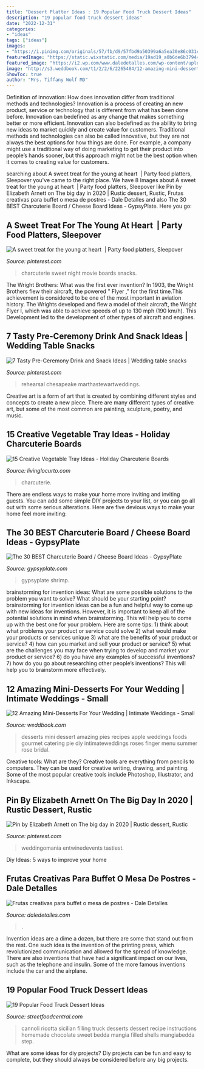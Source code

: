 ```yaml
---
title: "Dessert Platter Ideas : 19 Popular Food Truck Dessert Ideas"
description: "19 popular food truck dessert ideas"
date: "2022-12-31"
categories:
- "ideas"
tags: ["ideas"]
images:
- "https://i.pinimg.com/originals/57/fb/d9/57fbd9a50399a6a5ea30e86c031c59c1.jpg"
featuredImage: "https://static.wixstatic.com/media/19ad19_a0b6de6b379441c69af381ee63c0ac1b~mv2.jpg/v1/fill/w_750,h_522,al_c,q_90/19ad19_a0b6de6b379441c69af381ee63c0ac1b~mv2.jpg"
featured_image: "https://i2.wp.com/www.daledetalles.com/wp-content/uploads/2016/09/fruta-creativa14.jpg"
image: "http://s3.weddbook.com/t1/2/2/6/2265484/12-amazing-mini-desserts-for-your-wedding-intimate-weddings-small-wedding-blog-diy-wedding-ideas-for-small-and-intimate-weddings-real-small-weddings.jpg"
ShowToc: true
author: "Mrs. Tiffany Wolf MD"
---
```



Definition of innovation: How does innovation differ from traditional methods and technologies?
Innovation is a process of creating an new product, service or technology that is different from what has been done before. Innovation can bedefined as any change that makes something better or more efficient. Innovation can also bedefined as the ability to bring new ideas to market quickly and create value for customers. 
Traditional methods and technologies can also be called innovative, but they are not always the best options for how things are done. For example, a company might use a traditional way of doing marketing to get their product into people’s hands sooner, but this approach might not be the best option when it comes to creating value for customers.

	

		
searching about A sweet treat for the young at heart ️ | Party food platters, Sleepover you've came to the right place. We have 8 Images about A sweet treat for the young at heart ️ | Party food platters, Sleepover like Pin by Elizabeth Arnett on The big day in 2020 | Rustic dessert, Rustic, Frutas creativas para buffet o mesa de postres - Dale Detalles and also The 30 BEST Charcuterie Board / Cheese Board Ideas - GypsyPlate. Here you go:
		
    
## A Sweet Treat For The Young At Heart ️ | Party Food Platters, Sleepover

<img loading=lazy src="https://i.pinimg.com/736x/36/98/cb/3698cbe1b0f2ee84930b472e9c2e9eb0.jpg" onerror="this.onerror=null;this.src='https://tse4.mm.bing.net/th?id=OIP._haoFWgrtSt1eI-HW1W_jQHaJ3&amp;pid=15.1';" alt="A sweet treat for the young at heart ️ | Party food platters, Sleepover">

_Source: pinterest.com_

>charcuterie sweet night movie boards snacks. 

	

The Wright Brothers: What was the first ever invention?
In 1903, the Wright Brothers flew their aircraft, the powered " Flyer ," for the first time.This achievement is considered to be one of the most important in aviation history. The Wrights developed and flew a model of their aircraft, the Wright Flyer I, which was able to achieve speeds of up to 130 mph (190 km/h). This Development led to the development of other types of aircraft and engines.

    
## 7 Tasty Pre-Ceremony Drink And Snack Ideas | Wedding Table Snacks

<img loading=lazy src="https://i.pinimg.com/736x/9c/2f/51/9c2f515a4929689eb6a394860cd7d59f.jpg" onerror="this.onerror=null;this.src='https://tse1.mm.bing.net/th?id=OIP.EYE8evPaVMuioW9m9A7YNQHaJQ&amp;pid=15.1';" alt="7 Tasty Pre-Ceremony Drink and Snack Ideas | Wedding table snacks">

_Source: pinterest.com_

>rehearsal chesapeake marthastewartweddings. 

	

Creative art is a form of art that is created by combining different styles and concepts to create a new piece. There are many different types of creative art, but some of the most common are painting, sculpture, poetry, and music.

    
## 15 Creative Vegetable Tray Ideas - Holiday Charcuterie Boards

<img loading=lazy src="https://www.livinglocurto.com/wp-content/uploads/2020/11/Fall-Charcuterie-Board-Ideas-Recipe-Locurto.jpg" onerror="this.onerror=null;this.src='https://tse4.mm.bing.net/th?id=OIP.ST5AaFyt_Hrx0WudmeYL7AHaKD&amp;pid=15.1';" alt="15 Creative Vegetable Tray Ideas - Holiday Charcuterie Boards">

_Source: livinglocurto.com_

>charcuterie. 

	

There are endless ways to make your home more inviting and inviting guests. You can add some simple DIY projects to your list, or you can go all out with some serious alterations. Here are five devious ways to make your home feel more inviting: 

    
## The 30 BEST Charcuterie Board / Cheese Board Ideas - GypsyPlate

<img loading=lazy src="https://gypsyplate.com/wp-content/uploads/2021/07/How-to-make-a-charcuterie-board-2.jpg" onerror="this.onerror=null;this.src='https://tse1.mm.bing.net/th?id=OIP.mFhcEktoR2nMnc8b9jtRqwHaLH&amp;pid=15.1';" alt="The 30 BEST Charcuterie Board / Cheese Board Ideas - GypsyPlate">

_Source: gypsyplate.com_

>gypsyplate shrimp. 

	

brainstorming for invention ideas: What are some possible solutions to the problem you want to solve? What should be your starting point?
brainstorming for invention ideas can be a fun and helpful way to come up with new ideas for inventions. However, it is important to keep all of the potential solutions in mind when brainstorming. This will help you to come up with the best one for your problem. Here are some tips: 1) think about what problems your product or service could solve 2) what would make your products or services unique 3) what are the benefits of your product or service? 4) how can you market and sell your product or service? 5) what are the challenges you may face when trying to develop and market your product or service? 6) do you have any examples of successful inventions? 7) how do you go about researching other people’s inventions? This will help you to brainstorm more effectively.

    
## 12 Amazing Mini-Desserts For Your Wedding | Intimate Weddings - Small

<img loading=lazy src="http://s3.weddbook.com/t1/2/2/6/2265484/12-amazing-mini-desserts-for-your-wedding-intimate-weddings-small-wedding-blog-diy-wedding-ideas-for-small-and-intimate-weddings-real-small-weddings.jpg" onerror="this.onerror=null;this.src='https://tse3.mm.bing.net/th?id=OIP.2bY6-uocySJFcDSoTTzubQHaLG&amp;pid=15.1';" alt="12 Amazing Mini-Desserts For Your Wedding | Intimate Weddings - Small">

_Source: weddbook.com_

>desserts mini dessert amazing pies recipes apple weddings foods gourmet catering pie diy intimateweddings roses finger menu summer rose bridal. 

	

Creative tools: What are they?
Creative tools are everything from pencils to computers. They can be used for creative writing, drawing, and painting. Some of the most popular creative tools include Photoshop, Illustrator, and Inkscape.

    
## Pin By Elizabeth Arnett On The Big Day In 2020 | Rustic Dessert, Rustic

<img loading=lazy src="https://i.pinimg.com/originals/57/fb/d9/57fbd9a50399a6a5ea30e86c031c59c1.jpg" onerror="this.onerror=null;this.src='https://tse2.mm.bing.net/th?id=OIP.inPZU-WJ2si06KqYRrKqfwHaLH&amp;pid=15.1';" alt="Pin by Elizabeth Arnett on The big day in 2020 | Rustic dessert, Rustic">

_Source: pinterest.com_

>weddingomania entwinedevents tastiest. 

	

Diy Ideas: 5 ways to improve your home

    
## Frutas Creativas Para Buffet O Mesa De Postres - Dale Detalles

<img loading=lazy src="https://i2.wp.com/www.daledetalles.com/wp-content/uploads/2016/09/fruta-creativa14.jpg" onerror="this.onerror=null;this.src='https://tse1.mm.bing.net/th?id=OIP.f7zbCMYhboYBZi9ibXLUrQHaJl&amp;pid=15.1';" alt="Frutas creativas para buffet o mesa de postres - Dale Detalles">

_Source: daledetalles.com_

>. 

	

Invention ideas are a dime a dozen, but there are some that stand out from the rest. One such idea is the invention of the printing press, which revolutionized communication and allowed for the spread of knowledge. There are also inventions that have had a significant impact on our lives, such as the telephone and insulin. Some of the more famous inventions include the car and the airplane.

    
## 19 Popular Food Truck Dessert Ideas

<img loading=lazy src="https://static.wixstatic.com/media/19ad19_a0b6de6b379441c69af381ee63c0ac1b~mv2.jpg/v1/fill/w_750,h_522,al_c,q_90/19ad19_a0b6de6b379441c69af381ee63c0ac1b~mv2.jpg" onerror="this.onerror=null;this.src='https://tse3.mm.bing.net/th?id=OIP.kao51qtfI-jCT-94HJW4fgHaFJ&amp;pid=15.1';" alt="19 Popular Food Truck Dessert Ideas">

_Source: streetfoodcentral.com_

>cannoli ricotta sicilian filling truck desserts dessert recipe instructions homemade chocolate sweet bedda mangia filled shells mangiabedda step. 

	

What are some ideas for diy projects?
Diy projects can be fun and easy to complete, but they should always be considered before any big projects.

